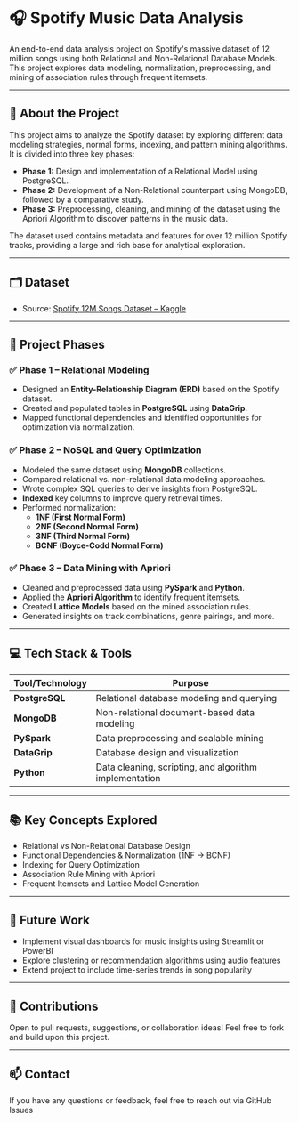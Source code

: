 # 🎧 Spotify Music Data Analysis

An end-to-end data analysis project on Spotify's massive dataset of 12 million songs using both Relational and Non-Relational Database Models. This project explores data modeling, normalization, preprocessing, and mining of association rules through frequent itemsets.

---

## 📌 About the Project

This project aims to analyze the Spotify dataset by exploring different data modeling strategies, normal forms, indexing, and pattern mining algorithms. It is divided into three key phases:

- **Phase 1:** Design and implementation of a Relational Model using PostgreSQL.
- **Phase 2:** Development of a Non-Relational counterpart using MongoDB, followed by a comparative study.
- **Phase 3:** Preprocessing, cleaning, and mining of the dataset using the Apriori Algorithm to discover patterns in the music data.

The dataset used contains metadata and features for over 12 million Spotify tracks, providing a large and rich base for analytical exploration.

---

## 🗂️ Dataset

- Source: [Spotify 12M Songs Dataset – Kaggle](https://www.kaggle.com/datasets/rodolfofigueroa/spotify-12m-songs)

---

## 🚀 Project Phases

### ✅ Phase 1 – Relational Modeling

- Designed an **Entity-Relationship Diagram (ERD)** based on the Spotify dataset.
- Created and populated tables in **PostgreSQL** using **DataGrip**.
- Mapped functional dependencies and identified opportunities for optimization via normalization.

### ✅ Phase 2 – NoSQL and Query Optimization

- Modeled the same dataset using **MongoDB** collections.
- Compared relational vs. non-relational data modeling approaches.
- Wrote complex SQL queries to derive insights from PostgreSQL.
- **Indexed** key columns to improve query retrieval times.
- Performed normalization:
  - **1NF (First Normal Form)**
  - **2NF (Second Normal Form)**
  - **3NF (Third Normal Form)**
  - **BCNF (Boyce-Codd Normal Form)**

### ✅ Phase 3 – Data Mining with Apriori

- Cleaned and preprocessed data using **PySpark** and **Python**.
- Applied the **Apriori Algorithm** to identify frequent itemsets.
- Created **Lattice Models** based on the mined association rules.
- Generated insights on track combinations, genre pairings, and more.

---

## 💻 Tech Stack & Tools

| Tool/Technology | Purpose |
|------------------|---------|
| **PostgreSQL**   | Relational database modeling and querying |
| **MongoDB**      | Non-relational document-based data modeling |
| **PySpark**      | Data preprocessing and scalable mining |
| **DataGrip**     | Database design and visualization |
| **Python**       | Data cleaning, scripting, and algorithm implementation |

---

## 📚 Key Concepts Explored

- Relational vs Non-Relational Database Design
- Functional Dependencies & Normalization (1NF → BCNF)
- Indexing for Query Optimization
- Association Rule Mining with Apriori
- Frequent Itemsets and Lattice Model Generation

---

## 🧠 Future Work

- Implement visual dashboards for music insights using Streamlit or PowerBI
- Explore clustering or recommendation algorithms using audio features
- Extend project to include time-series trends in song popularity

---

## 🤝 Contributions

Open to pull requests, suggestions, or collaboration ideas! Feel free to fork and build upon this project.

---

## 📫 Contact

If you have any questions or feedback, feel free to reach out via GitHub Issues

